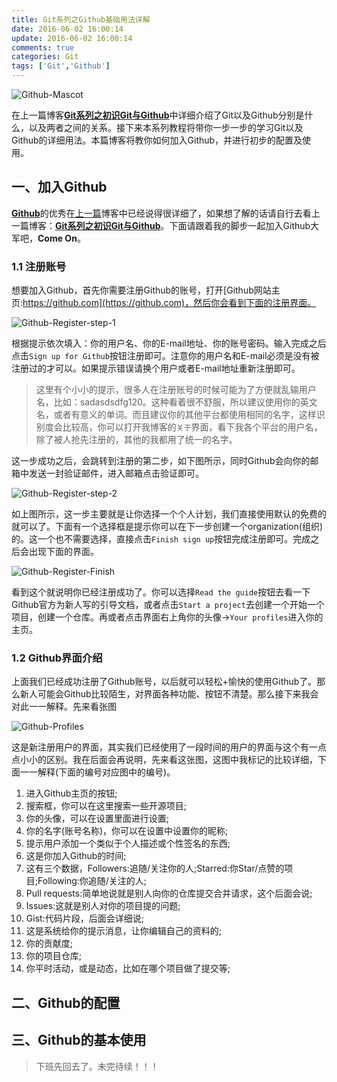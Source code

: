 ```yaml
---
title: Git系列之Github基础用法详解
date: 2016-06-02 16:00:14
update: 2016-06-02 16:00:14
comments: true
categories: Git
tags: ['Git','Github']
---
```


![Github-Mascot](http://7xrnl9.com1.z0.glb.clouddn.com/image/git/github1.jpg)

在上一篇博客[**Git系列之初识Git与Github**](http://dkylin.com/archives/2016/git-github-base.html)中详细介绍了Git以及Github分别是什么，以及两者之间的关系。接下来本系列教程将带你一步一步的学习Git以及Github的详细用法。本篇博客将教你如何加入Github，并进行初步的配置及使用。

<!-- more -->

## 一、加入Github

[**Github**](https://github.com)的优秀在[上一篇](http://dkylin.com/archives/2016/git-github-base.html)博客中已经说得很详细了，如果想了解的话请自行去看上一篇博客：[**Git系列之初识Git与Github**](http://dkylin.com/archives/2016/git-github-base.html)。下面请跟着我的脚步一起加入Github大军吧，**Come On**。

### 1.1 注册账号

想要加入Github，首先你需要注册Github的账号，打开[Github网站主页:https://github.com](https://github.com)，然后你会看到下面的注册界面。

![Github-Register-step-1](http://7xrnl9.com1.z0.glb.clouddn.com/image/git/github-register.png)

根据提示依次填入：你的用户名、你的E-mail地址、你的账号密码。输入完成之后点击`Sign up for Github`按钮注册即可。注意你的用户名和E-mail必须是没有被注册过的才可以。如果提示错误请换个用户或者E-mail地址重新注册即可。

> 这里有个小小的提示，很多人在注册账号的时候可能为了方便就乱输用户名，比如：sadasdsdfg120。这种看着很不舒服，所以建议使用你的英文名，或者有意义的单词。而且建议你的其他平台都使用相同的名字，这样识别度会比较高，你可以打开我博客的`关于`界面，看下我各个平台的用户名，除了被人抢先注册的，其他的我都用了统一的名字。

这一步成功之后，会跳转到注册的第二步，如下图所示，同时Github会向你的邮箱中发送一封验证邮件，进入邮箱点击验证即可。

![Github-Register-step-2](http://7xrnl9.com1.z0.glb.clouddn.com/image/git/github-register-2.png)

如上图所示，这一步主要就是让你选择一个个人计划，我们直接使用默认的免费的就可以了。下面有一个选择框是提示你可以在下一步创建一个organization(组织)的。这一个也不需要选择，直接点击`Finish sign up`按钮完成注册即可。完成之后会出现下面的界面。

![Github-Register-Finish](http://7xrnl9.com1.z0.glb.clouddn.com/image/git/github-register-finish.png)

看到这个就说明你已经注册成功了。你可以选择`Read the guide`按钮去看一下Github官方为新人写的引导文档，或者点击`Start a project`去创建一个开始一个项目，创建一个仓库。再或者点击界面右上角你的头像->`Your profiles`进入你的主页。

### 1.2 Github界面介绍

上面我们已经成功注册了Github账号，以后就可以轻松+愉快的使用Github了。那么新人可能会Github比较陌生，对界面各种功能、按钮不清楚。那么接下来我会对此一一解释。先来看张图

![Github-Profiles](http://7xrnl9.com1.z0.glb.clouddn.com/image/git/github-profiles-init.png)

这是新注册用户的界面，其实我们已经使用了一段时间的用户的界面与这个有一点点小小的区别。我在后面会再说明，先来看这张图，这图中我标记的比较详细，下面一一解释(下面的编号对应图中的编号)。

1. 进入Github主页的按钮;
2. 搜索框，你可以在这里搜索一些开源项目;
3. 你的头像，可以在设置里面进行设置;
4. 你的名字(账号名称)，你可以在设置中设置你的昵称;
5. 提示用户添加一个类似于个人描述或个性签名的东西;
6. 这是你加入Github的时间;
7. 这有三个数据，Followers:追随/关注你的人;Starred:你Star/点赞的项目;Following:你追随/关注的人;
8. Pull requests:简单地说就是别人向你的仓库提交合并请求，这个后面会说;
9. Issues:这就是别人对你的项目提的问题;
10. Gist:代码片段，后面会详细说;
11. 这是系统给你的提示消息，让你编辑自己的资料的;
12. 你的贡献度;
13. 你的项目仓库;
14. 你平时活动，或是动态，比如在哪个项目做了提交等;

## 二、Github的配置



## 三、Github的基本使用


> 下班先回去了。未完待续！！！